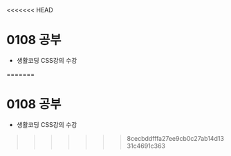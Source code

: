 <<<<<<< HEAD
# 0108 공부

- 생활코딩 CSS강의 수강

=======
# 0108 공부

- 생활코딩 CSS강의 수강

>>>>>>> 8cecbddfffa27ee9cb0c27ab14d1331c4691c363
